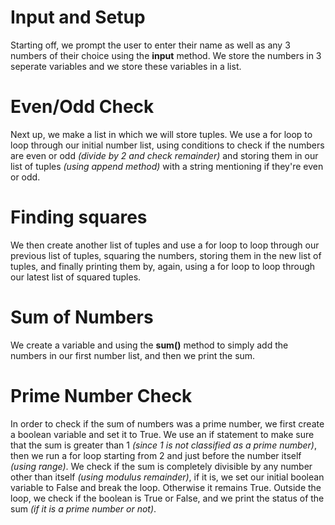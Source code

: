 # Input and Setup

Starting off, we prompt the user to enter their name as well as any 3 numbers of their choice using the **input** method. We store the numbers in 3 seperate variables and we store these variables in a list.

# Even/Odd Check

Next up, we make a list in which we will store tuples. We use a for loop to loop through our initial number list, using conditions to check if the numbers are even or odd *(divide by 2 and check remainder)* and storing them in our list of tuples *(using append method)* with a string mentioning if they're even or odd.

# Finding squares

We then create another list of tuples and use a for loop to loop through our previous list of tuples, squaring the numbers, storing them in the new list of tuples, and finally printing them by, again, using a for loop to loop through our latest list of squared tuples.

# Sum of Numbers

We create a variable and using the **sum()** method to simply add the numbers in our first number list, and then we print the sum.

# Prime Number Check

In order to check if the sum of numbers was a prime number, we first create a boolean variable and set it to True. We use an if statement to make sure that the sum is greater than 1 *(since 1 is not classified as a prime number)*, then we run a for loop starting from 2 and just before the number itself *(using range)*. We check if the sum is completely divisible by any number other than itself *(using modulus remainder)*, if it is, we set our initial boolean variable to False and break the loop. Otherwise it remains True. Outside the loop, we check if the boolean is True or False, and we print the status of the sum *(if it is a prime number or not)*.
